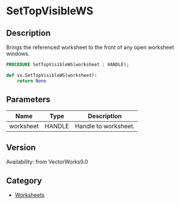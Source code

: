 # SetTopVisibleWS

## Description
Brings the referenced worksheet to the front of any open worksheet windows.

```pascal
PROCEDURE SetTopVisibleWS(worksheet : HANDLE);
```

```python
def vs.SetTopVisibleWS(worksheet):
    return None
```

## Parameters
|Name|Type|Description|
|---|---|---|
|worksheet|HANDLE|Handle to worksheet.|

## Version
Availability: from VectorWorks9.0

## Category
* [Worksheets](../Categories/Worksheets.md)
